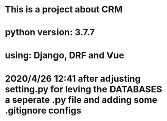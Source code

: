 # This is a project about CRM
# python version: 3.7.7
# using: Django, DRF and Vue

# 2020/4/26 12:41 after adjusting setting.py for leving the DATABASES a seperate .py file and adding some .gitignore configs